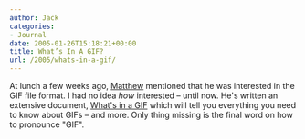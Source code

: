 ```yaml
---
author: Jack
categories:
- Journal
date: 2005-01-26T15:18:21+00:00
title: What’s In A GIF?
url: /2005/whats-in-a-gif/
---
```


At lunch a few weeks ago, [Matthew][1] mentioned that he was interested in the GIF file format. I had no idea _how_ interested &#8211; until now. He's written an extensive document, [What's in a GIF][2] which will tell you everything you need to know about GIFs &#8211; and more. Only thing missing is the final word on how to pronounce "GIF".

 [1]: http://www.matthewflickinger.com/
 [2]: http://www.matthewflickinger.com/lab/whatsinagif/